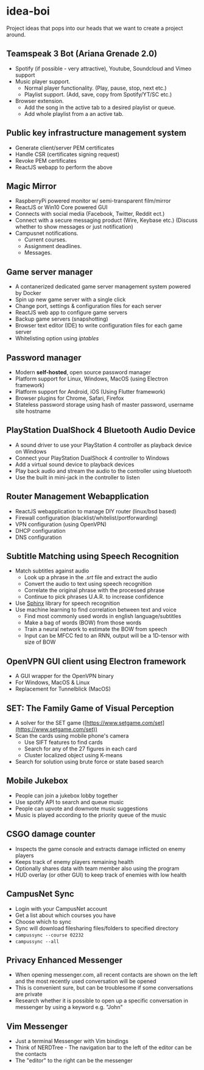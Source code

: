 # idea-boi
Project ideas that pops into our heads that we want to create a project around.

## Teamspeak 3 Bot (Ariana Grenade 2.0) 
 * Spotify (if possible - very attractive), Youtube, Soundcloud and Vimeo support
 * Music player support.
   * Normal player functionality. (Play, pause, stop, next etc.)
   * Playlist support. (Add, save, copy from Spotify/YT/SC etc.)
 * Browser extension.
   * Add the song in the active tab to a desired playlist or queue.
   * Add whole playlist from a an active tab.
 
## Public key infrastructure management system
 * Generate client/server PEM certificates
 * Handle CSR (certificates signing request)
 * Revoke PEM certificates
 * ReactJS webapp to perform the above
 
## Magic Mirror
 * RaspberryPi powered monitor w/ semi-transparent film/mirror
 * ReactJS or Win10 Core powered GUI
 * Connects with social media (Facebook, Twitter, Reddit ect.)
 * Connect with a secure messaging product (Wire, Keybase etc.) (Discuss whether to show messages or just notification)
 * Campusnet notifications.
   * Current courses.
   * Assignment deadlines.
   * Messages.
   
## Game server manager
 * A contanerized dedicated game server management system powered by Docker
 * Spin up new game server with a single click
 * Change port, settings & configuration files for each server
 * ReactJS web app to configure game servers
 * Backup game servers (snapshotting) 
 * Browser text editor (IDE) to write configuration files for each game server
 * Whitelisting option using *iptables*

## Password manager
 * Modern **self-hosted**, open source password manager
 * Platform support for Linux, Windows, MacOS (using Electron framework)
 * Platform support for Android, iOS (Using Flutter framework)
 * Browser plugins for Chrome, Safari, Firefox
 * Stateless password storage using hash of master password, username site hostname
 
 ## PlayStation DualShock 4 Bluetooth Audio Device
  * A sound driver to use your PlayStation 4 controller as playback device on Windows
  * Connect your PlayStation DualShock 4 controller to Windows
  * Add a virtual sound device to playback devices
  * Play back audio and stream the audio to the controller using bluetooth
  * Use the built in mini-jack in the controller to listen
  
 ## Router Management Webapplication
  * ReactJS webapplication to manage DIY router (linux/bsd based)
  * Firewall configuration (blacklist/whitelist/portforwarding)
  * VPN configuration (using OpenVPN)
  * DHCP configuration
  * DNS configuration
  
 ## Subtitle Matching using Speech Recognition
  * Match subtitles against audio
    * Look up a phrase in the *.srt* file and extract the audio
    * Convert the audio to text using speech recognition
    * Correlate the original phrase with the processed phrase
    * Continue to pick phrases U.A.R. to increase confidence
  * Use [Sphinx](http://www.sphinx-doc.org/en/master/) library for speech recognition
  * Use machine learning to find correlation between text and voice
    * Find most commonly used words in english language/subtitles
    * Make a bag of words (BOW) from those words
    * Train a neural network to estimate the BOW from speech
    * Input can be MFCC fed to an RNN, output will be a 1D-tensor with size of BOW
  
 ## OpenVPN GUI client using Electron framework
  * A GUI wrapper for the OpenVPN binary
  * For Windows, MacOS & Linux
  * Replacement for Tunnelblick (MacOS)
  
 ## SET: The Family Game of Visual Perception
  * A solver for the SET game ([https://www.setgame.com/set](https://www.setgame.com/set))
  * Scan the cards using mobile phone's camera
    - Use SIFT features to find cards
    - Search for any of the 27 figures in each card
    - Cluster localized object using K-means
  * Search for solution using brute force or state based search
  
## Mobile Jukebox
 * People can join a jukebox lobby together
 * Use spotify API to search and queue music
 * People can upvote and downvote music suggestions
 * Music is played according to the priority queue of the music
 
## CSGO damage counter
 * Inspects the game console and extracts damage inflicted on enemy players
 * Keeps track of enemy players remaining health
 * Optionally shares data with team member also using the program
 * HUD overlay (or other GUI) to keep track of enemies with low health

## CampusNet Sync
 * Login with your CampusNet account
 * Get a list about which courses you have
 * Choose which to sync
 * Sync will download filesharing files/folders to specified directory
 * `campussync --course 02232`
 * `campussync --all`

## Privacy Enhanced Messenger
 * When opening messenger.com, all recent contacts are shown on the left and the most recently used conversation will be opened
 * This is convenient sure, but can be troublesome if some conversations are private
 * Research whether it is possible to open up a specific conversation in messenger by using a keyword e.g. "John"

## Vim Messenger
 * Just a terminal Messenger with Vim bindings
 * Think of NERDTree - The navigation bar to the left of the editor can be the contacts
 * The "editor" to the right can be the messenger
